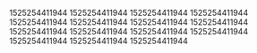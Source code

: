 1525254411944
1525254411944
1525254411944
1525254411944
1525254411944
1525254411944
1525254411944
1525254411944
1525254411944
1525254411944
1525254411944
1525254411944
1525254411944
1525254411944
1525254411944